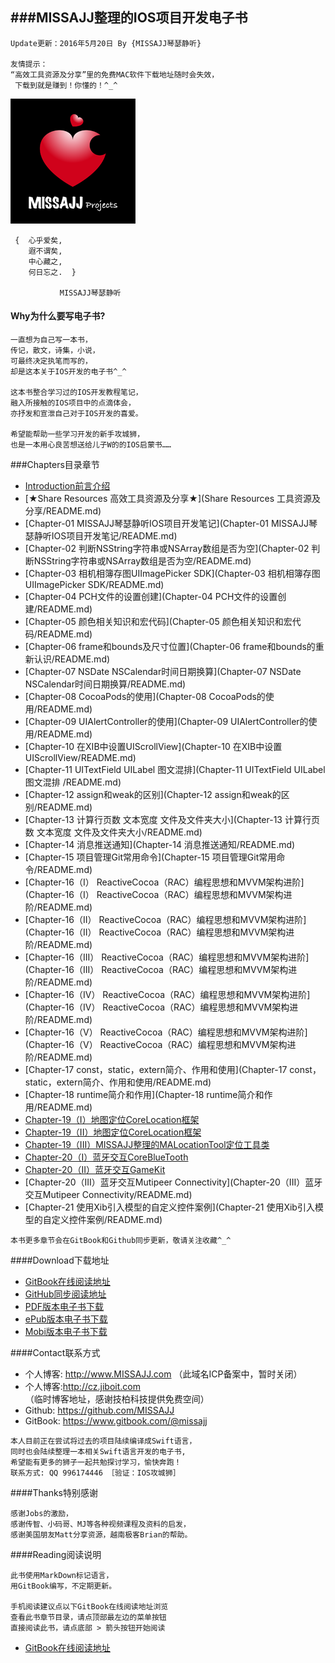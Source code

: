###MISSAJJ整理的IOS项目开发电子书
---
```objc
Update更新：2016年5月20日 By {MISSAJJ琴瑟静听} 

友情提示：
“高效工具资源及分享”里的免费MAC软件下载地址随时会失效，
 下载到就是赚到！你懂的！^_^
```

 ![image](MISSAJJHeartProject_200.png)

```objc
 {  心乎爱矣, 
    遐不谓矣,
    中心藏之, 
    何日忘之.  }
           
           MISSAJJ琴瑟静听 
 ```
#### Why为什么要写电子书? 
 

```objc
一直想为自己写一本书，
传记，散文，诗集，小说，
可最终决定执笔而写的，
却是这本关于IOS开发的电子书^_^

这本书整合学习过的IOS开发教程笔记，
融入所接触的IOS项目中的点滴体会，
亦抒发和宣泄自己对于IOS开发的喜爱。

希望能帮助一些学习开发的新手攻城狮，
也是一本用心良苦想送给儿子W的的IOS启蒙书……
```  
###Chapters目录章节 
 


* [Introduction前言介绍](README.md)
* [★Share Resources 高效工具资源及分享★](Share Resources 工具资源及分享/README.md)
* [Chapter-01 MISSAJJ琴瑟静听IOS项目开发笔记](Chapter-01 MISSAJJ琴瑟静听IOS项目开发笔记/README.md)
* [Chapter-02 判断NSString字符串或NSArray数组是否为空](Chapter-02 判断NSString字符串或NSArray数组是否为空/README.md)
* [Chapter-03 相机相簿存图UIImagePicker SDK](Chapter-03 相机相簿存图UIImagePicker SDK/README.md)
* [Chapter-04 PCH文件的设置创建](Chapter-04 PCH文件的设置创建/README.md)
* [Chapter-05 颜色相关知识和宏代码](Chapter-05 颜色相关知识和宏代码/README.md)
* [Chapter-06 frame和bounds及尺寸位置](Chapter-06 frame和bounds的重新认识/README.md)
* [Chapter-07 NSDate NSCalendar时间日期换算](Chapter-07 NSDate NSCalendar时间日期换算/README.md)
* [Chapter-08 CocoaPods的使用](Chapter-08 CocoaPods的使用/README.md)
* [Chapter-09 UIAlertController的使用](Chapter-09 UIAlertController的使用/README.md)
* [Chapter-10 在XIB中设置UIScrollView](Chapter-10 在XIB中设置UIScrollView/README.md)
* [Chapter-11 UITextField UILabel 图文混排](Chapter-11 UITextField UILabel 图文混排 /README.md)
* [Chapter-12 assign和weak的区别](Chapter-12 assign和weak的区别/README.md)
* [Chapter-13 计算行页数 文本宽度 文件及文件夹大小](Chapter-13 计算行页数 文本宽度 文件及文件夹大小/README.md)
* [Chapter-14 消息推送通知](Chapter-14 消息推送通知/README.md)
* [Chapter-15 项目管理Git常用命令](Chapter-15 项目管理Git常用命令/README.md)
* [Chapter-16（I） ReactiveCocoa（RAC）编程思想和MVVM架构进阶](Chapter-16（I） ReactiveCocoa（RAC）编程思想和MVVM架构进阶/README.md)
* [Chapter-16（II） ReactiveCocoa（RAC）编程思想和MVVM架构进阶](Chapter-16（II） ReactiveCocoa（RAC）编程思想和MVVM架构进阶/README.md)
* [Chapter-16（III） ReactiveCocoa（RAC）编程思想和MVVM架构进阶](Chapter-16（III） ReactiveCocoa（RAC）编程思想和MVVM架构进阶/README.md)
* [Chapter-16（IV） ReactiveCocoa（RAC）编程思想和MVVM架构进阶](Chapter-16（IV） ReactiveCocoa（RAC）编程思想和MVVM架构进阶/README.md)
* [Chapter-16（V） ReactiveCocoa（RAC）编程思想和MVVM架构进阶](Chapter-16（V） ReactiveCocoa（RAC）编程思想和MVVM架构进阶/README.md)
* [Chapter-17 const，static，extern简介、作用和使用](Chapter-17 const，static，extern简介、作用和使用/README.md)
* [Chapter-18 runtime简介和作用](Chapter-18 runtime简介和作用/README.md)
* [Chapter-19（I）地图定位CoreLocation框架](Chapter-19（I）地图定位CoreLocation框架/README.md)
* [Chapter-19（II）地图定位CoreLocation框架](Chapter-19（II）地图定位CoreLocation框架/README.md)
* [Chapter-19（III）MISSAJJ整理的MALocationTool定位工具类](Chapter-19（III）MISSAJJ整理的MALocationTool定位工具类/README.md)
* [Chapter-20（I）蓝牙交互CoreBlueTooth](Chapter-20（I）蓝牙交互CoreBlueTooth/README.md)
* [Chapter-20（II）蓝牙交互GameKit](Chapter-20（II）蓝牙交互GameKit/README.md)
* [Chapter-20（III）蓝牙交互Mutipeer Connectivity](Chapter-20（III）蓝牙交互Mutipeer Connectivity/README.md)
* [Chapter-21 使用Xib引入模型的自定义控件案例](Chapter-21 使用Xib引入模型的自定义控件案例/README.md)



```
本书更多章节会在GitBook和Github同步更新，敬请关注收藏^_^
```
####Download下载地址
 
* [GitBook在线阅读地址](https://missajj.gitbooks.io/missajj_iosdevelopment_gitbook/content/)
* [GitHub同步阅读地址](https://github.com/MISSAJJ/MISSAJJ_IOS_DEVELOPMENT_BOOK)
* [PDF版本电子书下载](https://www.gitbook.com/download/pdf/book/missajj/missajj_iosdevelopment_gitbook)
* [ePub版本电子书下载](https://www.gitbook.com/download/epub/book/missajj/missajj_iosdevelopment_gitbook)
* [Mobi版本电子书下载](https://www.gitbook.com/download/mobi/book/missajj/missajj_iosdevelopment_gitbook)
 
####Contact联系方式
 
- 个人博客: http://www.MISSAJJ.com （此域名ICP备案中，暂时关闭）
- 个人博客:http://cz.jiboit.com （临时博客地址，感谢技柏科技提供免费空间）
- Github: https://github.com/MISSAJJ
- GitBook: https://www.gitbook.com/@missajj

```objc 
本人目前正在尝试将过去的项目陆续编译成Swift语言，
同时也会陆续整理一本相关Swift语言开发的电子书, 
希望能有更多的狮子一起共勉探讨学习，愉快奔跑！ 
联系方式: QQ 996174446 ［验证：IOS攻城狮］
``` 
####Thanks特别感谢 
  
```objc
感谢Jobs的激励，
感谢传智、小码哥、MJ等各种视频课程及资料的启发，
感谢美国朋友Matt分享资源，越南极客Brian的帮助。
```
####Reading阅读说明  

```objc
此书使用MarkDown标记语言，
用GitBook编写，不定期更新。

手机阅读建议点以下GitBook在线阅读地址浏览
查看此书章节目录，请点顶部最左边的菜单按钮
直接阅读此书，请点底部 > 箭头按钮开始阅读
```
 * [GitBook在线阅读地址](https://missajj.gitbooks.io/missajj_iosdevelopment_gitbook/content/)